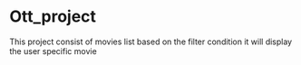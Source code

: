 # Ott_project
This project consist of movies list based on the filter condition it will display the  user specific movie  
